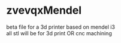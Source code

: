 zvevqxMendel
============

beta file for a 3d printer based on mendel i3  
all stl will be for 3d print OR cnc machining 

